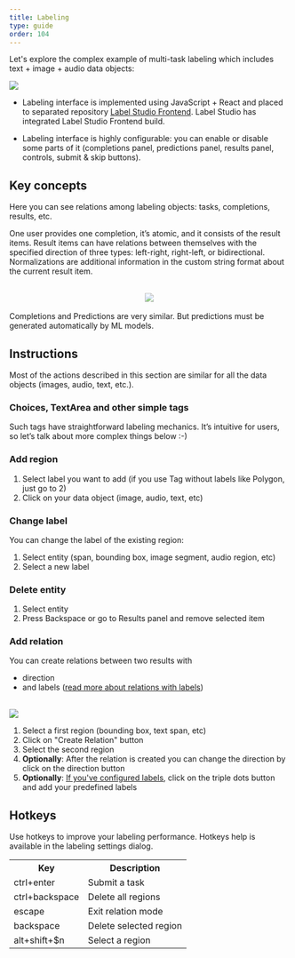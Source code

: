 ```yaml
---
title: Labeling
type: guide
order: 104
---
```


Let's explore the complex example of multi-task labeling which includes text + image + audio data objects:
<br>

<img src="/images/labeling.png">

* Labeling interface is implemented using JavaScript + React and placed to separated repository [Label Studio Frontend](https://github.com/heartexlabs/label-studio-frontend). Label Studio has integrated Label Studio Frontend build. 

* Labeling interface is highly configurable: you can enable or disable some parts of it (completions panel, predictions panel, results panel, controls, submit & skip buttons).  

## Key concepts

Here you can see relations among labeling objects: tasks, completions, results, etc.

One user provides one completion, it’s atomic, and it consists of the result items. Result items can have relations between themselves with the specified direction of three types: left-right, right-left, or bidirectional. Normalizations are additional information in the custom string format about the current result item.
 
<br>
<center><img src="/images/labeling-scheme.png" style="max-width: 600px; opacity: 0.6"></center>
<br>
Completions and Predictions are very similar. But predictions must be generated automatically by ML models.   

## Instructions

Most of the actions described in this section are similar for all the data objects (images, audio, text, etc.).

### Choices, TextArea and other simple tags
Such tags have straightforward labeling mechanics. It’s intuitive for users, so let’s talk about more complex things below :-) 

### Add region
1. Select label you want to add (if you use Tag without labels like Polygon, just go to 2)
2. Click on your data object (image, audio, text, etc) 

### Change label
You can change the label of the existing region:
1. Select entity (span, bounding box, image segment, audio region, etc)
2. Select a new label

### Delete entity
1. Select entity 
2. Press Backspace or go to Results panel and remove selected item 

### Add relation

You can create relations between two results with  
 * direction 
 * and labels ([read more about relations with labels](/tags/relations.html))

<br>
<img src="/images/screens/relations.png">

1. Select a first region (bounding box, text span, etc)
2. Click on "Create Relation" button
3. Select the second region
4. **Optionally**: After the relation is created you can change the direction by click on the direction button
4. **Optionally**: [If you've configured labels](/tags/relations.html), click on the triple dots button and add your predefined labels

## Hotkeys
Use hotkeys to improve your labeling performance. Hotkeys help is available in the labeling settings dialog.

<table>
<tr><th>Key</th><th>Description</th></tr>
<tr><td>ctrl+enter</td><td>Submit a task</td></tr>
<tr><td>ctrl+backspace</td><td>Delete all regions</td></tr>
<tr><td>escape</td><td>Exit relation mode</td></tr>
<tr><td>backspace</td><td>Delete selected region</td></tr>
<tr><td>alt+shift+$n</td><td>Select a region</td></tr>
</table>

	
